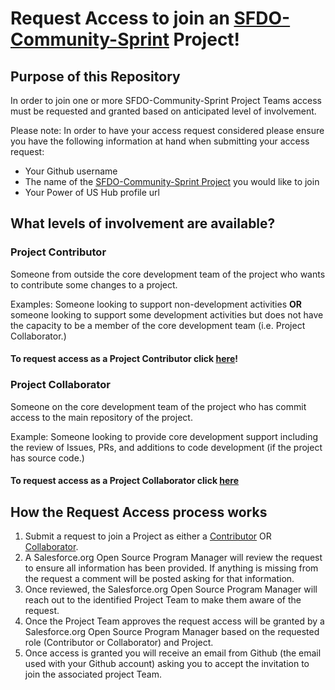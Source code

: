 # Request Access to join an [SFDO-Community-Sprint](https://github.com/SFDO-Community-Sprints) Project!

## Purpose of this Repository

In order to join one or more SFDO-Community-Sprint Project Teams access must be requested and granted based on anticipated level of involvement.

Please note: In order to have your access request considered please ensure you have the following information at hand when submitting your access request:

- Your Github username
- The name of the [SFDO-Community-Sprint Project](https://github.com/SFDO-Community-Sprints) you would like to join
- Your Power of US Hub profile url

## What levels of involvement are available?

### Project Contributor
Someone from outside the core development team of the project who wants to contribute some changes to a project.

Examples: Someone looking to support non-development activities **OR** someone looking to support some development activities but does not have the capacity to be a member of the core development team (i.e. Project Collaborator.)

#### To request access as a Project Contributor click [here](https://github.com/jacebryan/Request-Access/issues/new?assignees=jacebryan&labels=Access+-+Contributor&template=contributor-access.md&title=Contributor+Access+Request)!

### Project Collaborator
Someone on the core development team of the project who has commit access to the main repository of the project.

Example: Someone looking to provide core development support including the review of Issues, PRs, and additions to code development (if the project has source code.)

#### To request access as a Project Collaborator click [here](https://github.com/jacebryan/Request-Access/issues/new?assignees=jacebryan&labels=Access+-+Collaborator&template=collaborator-access.md&title=Collaborator+Access+Request)

## How the Request Access process works
1. Submit a request to join a Project as either a [Contributor](https://github.com/jacebryan/Request-Access/issues/new?assignees=jacebryan&labels=Access+-+Contributor&template=contributor-access.md&title=Contributor+Access+Request) OR [Collaborator](https://github.com/jacebryan/Request-Access/issues/new?assignees=jacebryan&labels=Access+-+Collaborator&template=collaborator-access.md&title=Collaborator+Access+Request).
1. A Salesforce.org Open Source Program Manager will review the request to ensure all information has been provided. If anything is missing from the request a comment will be posted asking for that information.
1. Once reviewed, the Salesforce.org Open Source Program Manager will reach out to the identified Project Team to make them aware of the request.
1. Once the Project Team approves the request access will be granted by a Salesforce.org Open Source Program Manager based on the requested role (Contributor or Collaborator) and Project.
1. Once access is granted you will receive an email from Github (the email used with your Github account) asking you to accept the invitation to join the associated project Team.
